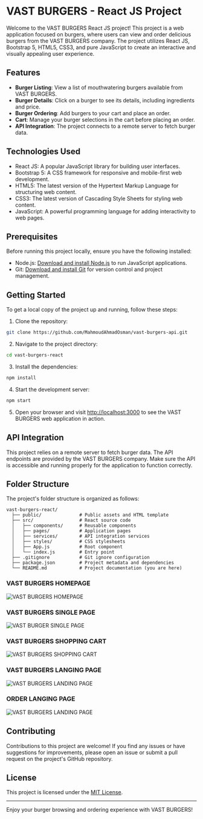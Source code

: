 # VAST BURGERS - React JS Project

Welcome to the VAST BURGERS React JS project! This project is a web application focused on burgers, where users can view and order delicious burgers from the VAST BURGERS company. The project utilizes React JS, Bootstrap 5, HTML5, CSS3, and pure JavaScript to create an interactive and visually appealing user experience.

## Features

- **Burger Listing**: View a list of mouthwatering burgers available from VAST BURGERS.
- **Burger Details**: Click on a burger to see its details, including ingredients and price.
- **Burger Ordering**: Add burgers to your cart and place an order.
- **Cart**: Manage your burger selections in the cart before placing an order.
- **API Integration**: The project connects to a remote server to fetch burger data.

## Technologies Used

- React JS: A popular JavaScript library for building user interfaces.
- Bootstrap 5: A CSS framework for responsive and mobile-first web development.
- HTML5: The latest version of the Hypertext Markup Language for structuring web content.
- CSS3: The latest version of Cascading Style Sheets for styling web content.
- JavaScript: A powerful programming language for adding interactivity to web pages.

## Prerequisites

Before running this project locally, ensure you have the following installed:

- Node.js: [Download and install Node.js](https://nodejs.org/en/download/) to run JavaScript applications.
- Git: [Download and install Git](https://git-scm.com/downloads) for version control and project management.

## Getting Started

To get a local copy of the project up and running, follow these steps:

1. Clone the repository:

```bash
git clone https://github.com/MahmoudAhmadOsman/vast-burgers-api.git
```

2. Navigate to the project directory:

```bash
cd vast-burgers-react
```

3. Install the dependencies:

```bash
npm install
```

4. Start the development server:

```bash
npm start
```

5. Open your browser and visit [http://localhost:3000](http://localhost:3000) to see the VAST BURGERS web application in action.

## API Integration

This project relies on a remote server to fetch burger data. The API endpoints are provided by the VAST BURGERS company. Make sure the API is accessible and running properly for the application to function correctly.

## Folder Structure

The project's folder structure is organized as follows:

```
vast-burgers-react/
  ├── public/              # Public assets and HTML template
  ├── src/                 # React source code
  │   ├── components/      # Reusable components
  │   ├── pages/           # Application pages
  │   ├── services/        # API integration services
  │   ├── styles/          # CSS stylesheets
  │   ├── App.js           # Root component
  │   └── index.js         # Entry point
  ├── .gitignore           # Git ignore configuration
  ├── package.json         # Project metadata and dependencies
  └── README.md            # Project documentation (you are here)
```

### VAST BURGERS HOMEPAGE

![VAST BURGERS HOMEPAGE](https://github.com/MahmoudAhmadOsman/vast-burgers-api/blob/master/public/assets/images/burger-home-page.png)

### VAST BURGERS SINGLE PAGE

![VAST BURGER SINGLE PAGE](https://github.com/MahmoudAhmadOsman/vast-burgers-api/blob/master/public/assets/images/burger-view.png.png)

### VAST BURGERS SHOPPING CART

![VAST BURGERS SHOPPING CART](https://github.com/MahmoudAhmadOsman/vast-burgers-api/blob/master/public/assets/images/burger-shopping-cart..png)

### VAST BURGERS LANGING PAGE

![VAST BURGERS LANDING PAGE](https://github.com/MahmoudAhmadOsman/vast-burgers-api/blob/master/public/assets/images/burgers-landing-page.png)

### ORDER LANGING PAGE

![VAST BURGERS LANDING PAGE](https://github.com/MahmoudAhmadOsman/vast-burgers-api/blob/master/public/assets/images/order-landing-page.png)

## Contributing

Contributions to this project are welcome! If you find any issues or have suggestions for improvements, please open an issue or submit a pull request on the project's GitHub repository.

## License

This project is licensed under the [MIT License](LICENSE).

---

Enjoy your burger browsing and ordering experience with VAST BURGERS!
